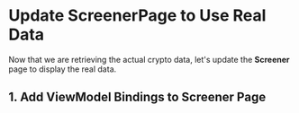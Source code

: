 # Update ScreenerPage to Use Real Data

Now that we are retrieving the actual crypto data, let's update the **Screener** page to display the real data.

## 1. Add ViewModel Bindings to Screener Page

